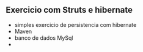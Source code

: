 ## Exercicio com Struts e hibernate

- simples exercicio de persistencia com hibernate
- Maven
- banco de dados MySql
- 

